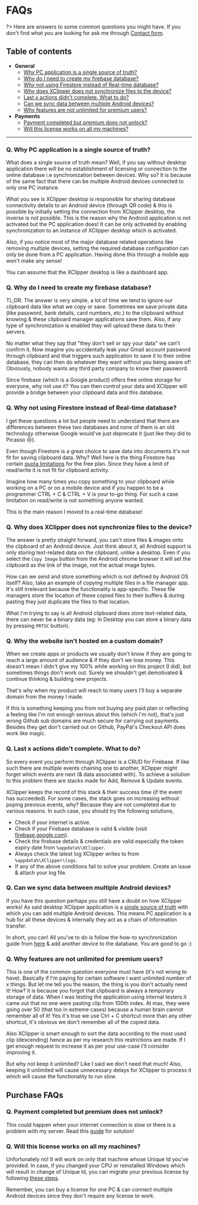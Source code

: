 # FAQs <!-- {docsify-ignore-all} -->

?> Here are answers to some common questions you might have. If you don't find what you are looking for ask me through [Contact form](https://kaustubhpatange.github.io/XClipper).

## Table of contents

- **General**
  - [Why PC application is a single source of truth?](#q-why-pc-application-is-a-single-source-of-truth)
  - [Why do I need to create my firebase database?](#q-why-do-i-need-to-create-my-firebase-database)
  - [Why not using Firestore instead of Real-time database?](#q-why-not-using-firestore-instead-of-real-time-database)
  - [Why does XClipper does not synchronize files to the device?](#q-why-does-xclipper-does-not-synchronize-files-to-the-device)
  - [Last x actions didn't complete. What to do?](#q-last-x-actions-didnt-complete-what-to-do)
  - [Can we sync data between multiple Android devices?](#q-can-we-sync-data-between-multiple-android-devices)
  - [Why features are not unlimited for premium users?](#q-why-features-are-not-unlimited-for-premium-users)
- **Payments**
  - [Payment completed but premium does not unlock?](#q-payment-completed-but-premium-does-not-unlock)
  - [Will this license works on all my machines?](#q-will-this-license-works-on-all-my-machines)

---

### Q. Why PC application is a single source of truth?

What does a single source of truth mean? Well, if you say without desktop application there will be no establishment of licensing or connection to the online database i.e synchronization between devices. Why so? It is because of the same fact that there can be multiple Android devices connected to only one PC instance.

What you see is XClipper desktop is responsible for sharing database connectivity details to an Android device (through QR code) & this is possible by initially setting the connection from XClipper desktop, the inverse is not possible. This is the reason why the Android application is not activated but the PC application does! It can be only activated by enabling synchronization to an instance of XClipper desktop which is activated.

Also, if you notice most of the major database related operations like removing multiple devices, setting the required database configuration can only be done from a PC application. Having done this through a mobile app won't make any sense!

You can assume that the XClipper desktop is like a dashboard app.

### Q. Why do I need to create my firebase database?

TL;DR. The answer is very simple, a lot of time we tend to ignore our clipboard data like what we copy or save. Sometimes we save private data (like password, bank details, card numbers, etc.) to the clipboard without knowing & these clipboard manager applications save them. Also, if any type of synchronization is enabled they will upload these data to their servers.

No matter what they say that "they don't sell or spy your data" we can't confirm it. Now imagine you accidentally leak your Gmail account password through clipboard and that triggers such application to save it to their online database, they can then do whatever they want without you being aware of! Obviously, nobody wants any third party company to know their password.

Since firebase (which is a Google product) offers free online storage for everyone, why not use it? You can then control your data and XClipper will provide a bridge between your clipboard data and this database.

### Q. Why not using Firestore instead of Real-time database?

I get these questions a lot but people need to understand that there are differences between these two databases and none of them is an old technology otherwise Google would've just deprecate it (just like they did to Picasso 😢).

Even though Firestore is a great choice to save data into documents it's not fit for saving clipboard data. Why? Well here is the thing Firestore has certain [quota limitations](https://firebase.google.com/docs/firestore/quotas#free-quota) for the free plan. Since they have a limit of read/write it is not fit for clipboard activity.

Imagine how many times you copy something to your clipboard while working on a PC or on a mobile device and if you happen to be a programmer CTRL + C & CTRL + V is your to-go thing. For such a case limitation on read/write is not something anyone wanted.

This is the main reason I moved to a real-time database!

### Q. Why does XClipper does not synchronize files to the device?

The answer is pretty straight forward, you can't store files & images onto the clipboard of an Android device. Just think about it, all Android support is only storing text-related data on the clipboard, unlike a desktop. Even if you select the `Copy Image` button from the Android chrome browser it will set the clipboard as the link of the image, not the actual image bytes.

How can we send and store something which is not defined by Android OS itself? Also, take an example of copying multiple files in a file manager app. It's still irrelevant because the functionality is app-specific. These file managers store the location of these copied files to their buffers & during pasting they just duplicate the files to that location.

What I'm trying to say is all Android clipboard does store text-related data, there can never be a binary data (eg: In Desktop you can store a binary data by pressing `PRTSC` button).

### Q. Why the website isn't hosted on a custom domain?

When we create apps or products we usually don't know if they are going to reach a large amount of audience & if they don't we lose money. This doesn't mean I didn't give my 100% while working on this project (I did), but sometimes things don't work out. Surely we shouldn't get demotivated & continue thinking & building new projects.

That's why when my product will reach to many users I'll buy a separate domain from the money I made.

If this is something keeping you from not buying any paid plan or reflecting a feeling like I'm not enough serious about this (which I'm not), that's just wrong Github sub domains are much secure for carrying out payments. Besides they get don't carried out on Github, PayPal's Checkout API does work like magic.

### Q. Last x actions didn't complete. What to do?

So every event you perform through XClipper is a CRUD for Firebase. If like such there are multiple events chaining one to another, XClipper might forget which events are next (& data associated with). To achieve a solution to this problem there are stacks made for Add, Remove & Update events.

XClipper keeps the record of this stack & their success time (if the event has succeeded). For some cases, the stack goes on increasing without poping previous events, why? Because they are not completed due to various reasons. In such case, you should try the following solutions,

- Check if your internet is active.
- Check if your Firebase database is valid & visible (visit [firebase.google.com](http://firebase.google.com/)).
- Check the firebase details & credentials are valid especially the token expiry date from `%appdata%\XClipper`.
- Always check the latest log XClipper writes to from `%appdata%\XClipper\logs`.
- If any of the above conditions fail to solve your problem. Create an issue & attach your log file.

### Q. Can we sync data between multiple Android devices?

If you have this question perhaps you still have a doubt on how XClipper works! As said desktop XClipper application is a [single source of truth](https://github.com/KaustubhPatange/XClipper/wiki/FAQs#q-why-pc-application-is-a-single-source-of-truth) with which you can add multiple Android devices. This means PC application is a hub for all these devices & internally they act as a chain of information transfer.

In short, you can! All you've to do is follow the how-to synchronization guide from [here](https://github.com/KaustubhPatange/XClipper/wiki/Data-Synchronization) & add another device to the database. You are good to go :)

### Q. Why features are not unlimited for premium users?

This is one of the common question everyone must have (it's not wrong to have). Basically if I'm paying for certain software I want unlimited number of x things. But let me tell you the reason, the thing is you don't actually need it! How? it is because you forgot that clipboard is always a temporary storage of data. When I was testing the application using internal testers it came out that no one were pasting clip from 100th index. At max, they were going over 50 (that too in extreme cases) because a human brain cannot remember all of it! Yes it's true we use Ctrl + C shortcut more than any other shortcut, it's obvious we don't remember all of the copied data.

Also XClipper is smart enough to sort the data according to the most used clip (descending) hence as per my research this restrictions are made. If I get enough request to increase it as per your use-case I'll consider improving it.

But why not keep it unlimited? Like I said we don't need that much! Also, keeping it unlimited will cause unnecessary delays for XClipper to process it which will cause the functionality to run slow.

## Purchase FAQs

### Q. Payment completed but premium does not unlock?

This could happen when your internet connection is slow or there is a problem with my server. Read this [guide](https://github.com/KaustubhPatange/XClipper/wiki/Manual-License-Activation) for solution!

### Q. Will this license works on all my machines?

Unfortunately no! It will work on only that machine whose Unique Id you've provided. In case, if you changed your CPU or reinstalled Windows which will result in change of Unique Id, you can migrate your previous license by following [these steps](https://github.com/KaustubhPatange/XClipper/wiki/Migrating-License).

Remember, you can buy a license for one PC & can connect multiple Android devices since they don't require any license to work.
